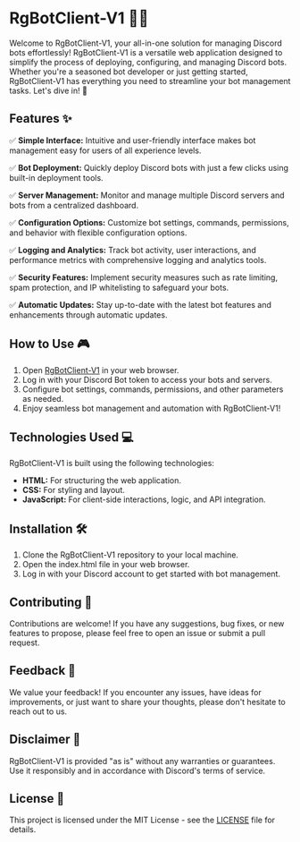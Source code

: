 # RgBotClient-V1 🤖💼

Welcome to RgBotClient-V1, your all-in-one solution for managing Discord bots effortlessly! RgBotClient-V1 is a versatile web application designed to simplify the process of deploying, configuring, and managing Discord bots. Whether you're a seasoned bot developer or just getting started, RgBotClient-V1 has everything you need to streamline your bot management tasks. Let's dive in! 🚀

## Features ✨

✅ **Simple Interface:** Intuitive and user-friendly interface makes bot management easy for users of all experience levels.

✅ **Bot Deployment:** Quickly deploy Discord bots with just a few clicks using built-in deployment tools.

✅ **Server Management:** Monitor and manage multiple Discord servers and bots from a centralized dashboard.

✅ **Configuration Options:** Customize bot settings, commands, permissions, and behavior with flexible configuration options.

✅ **Logging and Analytics:** Track bot activity, user interactions, and performance metrics with comprehensive logging and analytics tools.

✅ **Security Features:** Implement security measures such as rate limiting, spam protection, and IP whitelisting to safeguard your bots.

✅ **Automatic Updates:** Stay up-to-date with the latest bot features and enhancements through automatic updates.

## How to Use 🎮

1. Open [RgBotClient-V1](https://rishabnotfound.github.io/RgBotClient-V1/client/index.html) in your web browser.
2. Log in with your Discord Bot token to access your bots and servers.
3. Configure bot settings, commands, permissions, and other parameters as needed.
4. Enjoy seamless bot management and automation with RgBotClient-V1!

## Technologies Used 💻

RgBotClient-V1 is built using the following technologies:

- **HTML:** For structuring the web application.
- **CSS:** For styling and layout.
- **JavaScript:** For client-side interactions, logic, and API integration.

## Installation 🛠️

1. Clone the RgBotClient-V1 repository to your local machine.
2. Open the index.html file in your web browser.
3. Log in with your Discord account to get started with bot management.

## Contributing 🤝

Contributions are welcome! If you have any suggestions, bug fixes, or new features to propose, please feel free to open an issue or submit a pull request.

## Feedback 📝

We value your feedback! If you encounter any issues, have ideas for improvements, or just want to share your thoughts, please don't hesitate to reach out to us.

## Disclaimer 📣

RgBotClient-V1 is provided "as is" without any warranties or guarantees. Use it responsibly and in accordance with Discord's terms of service.

## License 📄

This project is licensed under the MIT License - see the [LICENSE](LICENSE) file for details.
